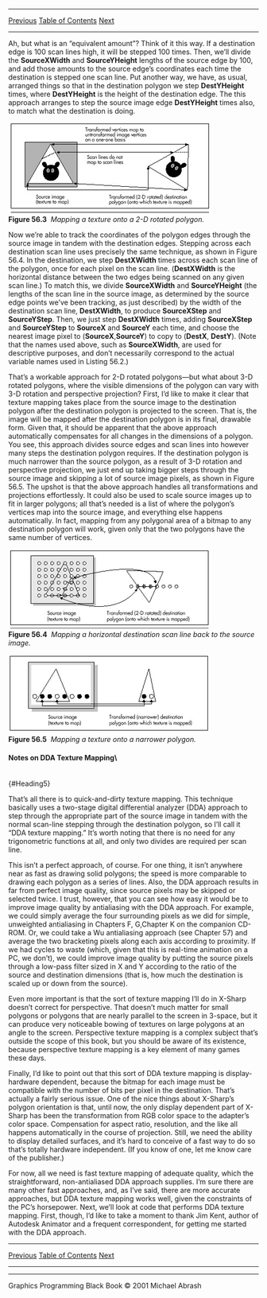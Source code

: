   ------------------------ --------------------------------- --------------------
  [Previous](56-01.html)   [Table of Contents](index.html)   [Next](56-03.html)
  ------------------------ --------------------------------- --------------------

Ah, but what is an “equivalent amount”? Think of it this way. If a
destination edge is 100 scan lines high, it will be stepped 100 times.
Then, we’ll divide the **SourceXWidth** and **SourceYHeight** lengths of
the source edge by 100, and add those amounts to the source edge’s
coordinates each time the destination is stepped one scan line. Put
another way, we have, as usual, arranged things so that in the
destination polygon we step **DestYHeight** times, where **DestYHeight**
is the height of the destination edge. The this approach arranges to
step the source image edge **DestYHeight** times also, to match what the
destination is doing.

![](images/56-03.jpg)\
 **Figure 56.3**  *Mapping a texture onto a 2-D rotated polygon.*

Now we’re able to track the coordinates of the polygon edges through the
source image in tandem with the destination edges. Stepping across each
destination scan line uses precisely the same technique, as shown in
Figure 56.4. In the destination, we step **DestXWidth** times across
each scan line of the polygon, once for each pixel on the scan line.
(**DestXWidth** is the horizontal distance between the two edges being
scanned on any given scan line.) To match this, we divide
**SourceXWidth** and **SourceYHeight** (the lengths of the scan line in
the source image, as determined by the source edge points we’ve been
tracking, as just described) by the width of the destination scan line,
**DestXWidth**, to produce **SourceXStep** and **SourceYStep**. Then, we
just step **DestXWidth** times, adding **SourceXStep** and
**SourceYStep** to **SourceX** and **SourceY** each time, and choose the
nearest image pixel to (**SourceX**,**SourceY**) to copy to (**DestX**,
**DestY**). (Note that the names used above, such as **SourceXWidth**,
are used for descriptive purposes, and don’t necessarily correspond to
the actual variable names used in Listing 56.2.)

That’s a workable approach for 2-D rotated polygons—but what about 3-D
rotated polygons, where the visible dimensions of the polygon can vary
with 3-D rotation and perspective projection? First, I’d like to make it
clear that texture mapping takes place from the source image to the
destination polygon after the destination polygon is projected to the
screen. That is, the image will be mapped after the destination polygon
is in its final, drawable form. Given that, it should be apparent that
the above approach automatically compensates for all changes in the
dimensions of a polygon. You see, this approach divides source edges and
scan lines into however many steps the destination polygon requires. If
the destination polygon is much narrower than the source polygon, as a
result of 3-D rotation and perspective projection, we just end up taking
bigger steps through the source image and skipping a lot of source image
pixels, as shown in Figure 56.5. The upshot is that the above approach
handles all transformations and projections effortlessly. It could also
be used to scale source images up to fit in larger polygons; all that’s
needed is a list of where the polygon’s vertices map into the source
image, and everything else happens automatically. In fact, mapping from
any polygonal area of a bitmap to any destination polygon will work,
given only that the two polygons have the same number of vertices.

![](images/56-04.jpg)\
 **Figure 56.4**  *Mapping a horizontal destination scan line back to
the source image.*

![](images/56-05.jpg)\
 **Figure 56.5**  *Mapping a texture onto a narrower polygon.*

#### Notes on DDA Texture Mapping\
 \
 {#Heading5}

That’s all there is to quick-and-dirty texture mapping. This technique
basically uses a two-stage digital differential analyzer (DDA) approach
to step through the appropriate part of the source image in tandem with
the normal scan-line stepping through the destination polygon, so I’ll
call it “DDA texture mapping.” It’s worth noting that there is no need
for any trigonometric functions at all, and only two divides are
required per scan line.

This isn’t a perfect approach, of course. For one thing, it isn’t
anywhere near as fast as drawing solid polygons; the speed is more
comparable to drawing each polygon as a series of lines. Also, the DDA
approach results in far from perfect image quality, since source pixels
may be skipped or selected twice. I trust, however, that you can see how
easy it would be to improve image quality by antialiasing with the DDA
approach. For example, we could simply average the four surrounding
pixels as we did for simple, unweighted antialiasing in Chapters F,
G,Chapter K on the companion CD-ROM. Or, we could take a Wu antialiasing
approach (see Chapter 57) and average the two bracketing pixels along
each axis according to proximity. If we had cycles to waste (which,
given that this is real-time animation on a PC, we don’t), we could
improve image quality by putting the source pixels through a low-pass
filter sized in X and Y according to the ratio of the source and
destination dimensions (that is, how much the destination is scaled up
or down from the source).

Even more important is that the sort of texture mapping I’ll do in
X-Sharp doesn’t correct for perspective. That doesn’t much matter for
small polygons or polygons that are nearly parallel to the screen in
3-space, but it can produce very noticeable bowing of textures on large
polygons at an angle to the screen. Perspective texture mapping is a
complex subject that’s outside the scope of this book, but you should be
aware of its existence, because perspective texture mapping is a key
element of many games these days.

Finally, I’d like to point out that this sort of DDA texture mapping is
display-hardware dependent, because the bitmap for each image must be
compatible with the number of bits per pixel in the destination. That’s
actually a fairly serious issue. One of the nice things about X-Sharp’s
polygon orientation is that, until now, the only display dependent part
of X-Sharp has been the transformation from RGB color space to the
adapter’s color space. Compensation for aspect ratio, resolution, and
the like all happens automatically in the course of projection. Still,
we need the ability to display detailed surfaces, and it’s hard to
conceive of a fast way to do so that’s totally hardware independent. (If
you know of one, let me know care of the publisher.)

For now, all we need is fast texture mapping of adequate quality, which
the straightforward, non-antialiased DDA approach supplies. I’m sure
there are many other fast approaches, and, as I’ve said, there are more
accurate approaches, but DDA texture mapping works well, given the
constraints of the PC’s horsepower. Next, we’ll look at code that
performs DDA texture mapping. First, though, I’d like to take a moment
to thank Jim Kent, author of Autodesk Animator and a frequent
correspondent, for getting me started with the DDA approach.

  ------------------------ --------------------------------- --------------------
  [Previous](56-01.html)   [Table of Contents](index.html)   [Next](56-03.html)
  ------------------------ --------------------------------- --------------------

* * * * *

Graphics Programming Black Book © 2001 Michael Abrash

